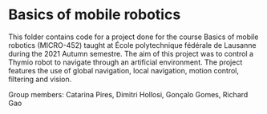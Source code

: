 # Basics of mobile robotics

This folder contains code for a project done for the course Basics of mobile robotics (MICRO-452) taught at École polytechnique fédérale de Lausanne during the 2021 Autumn semestre.
The aim of this project was to control a Thymio robot to navigate through an artificial environment. 
The project features the use of global navigation, local navigation, motion control, filtering and vision.

Group members: Catarina Pires, Dimitri Hollosi, Gonçalo Gomes, Richard Gao
